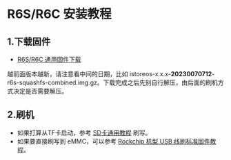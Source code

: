 # R6S/R6C 安装教程

## 1.下载固件

* [R6S/R6C 通用固件下载](https://fw.koolcenter.com/iStoreOS/r6s/)

越前面版本越新，请注意看中间的日期，比如 istoreos-x.x.x-**20230070712**-r6s-squashfs-combined.img.gz。下载完成之后先别自行解压，由后面的刷机方式决定是否需要解压。

## 2.刷机
* 如果打算从TF卡启动，参考 [SD卡通用教程](/zh/guide/istoreos/install_sd.html) 刷写。
* 如果要直接刷写到 eMMC，可以参考 [Rockchip 机型 USB 线刷标准固件教程](/zh/guide/istoreos/install_rockchip_sysupgrade.html)。
